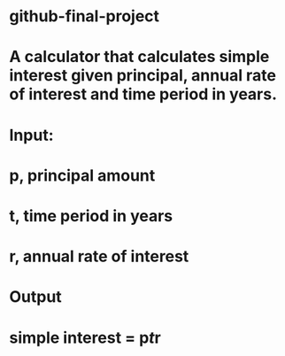 # github-final-project
# A calculator that calculates simple interest given principal, annual rate of interest and time period in years.

# Input:
   # p, principal amount
   # t, time period in years
   # r, annual rate of interest
# Output
   # simple interest = p*t*r
